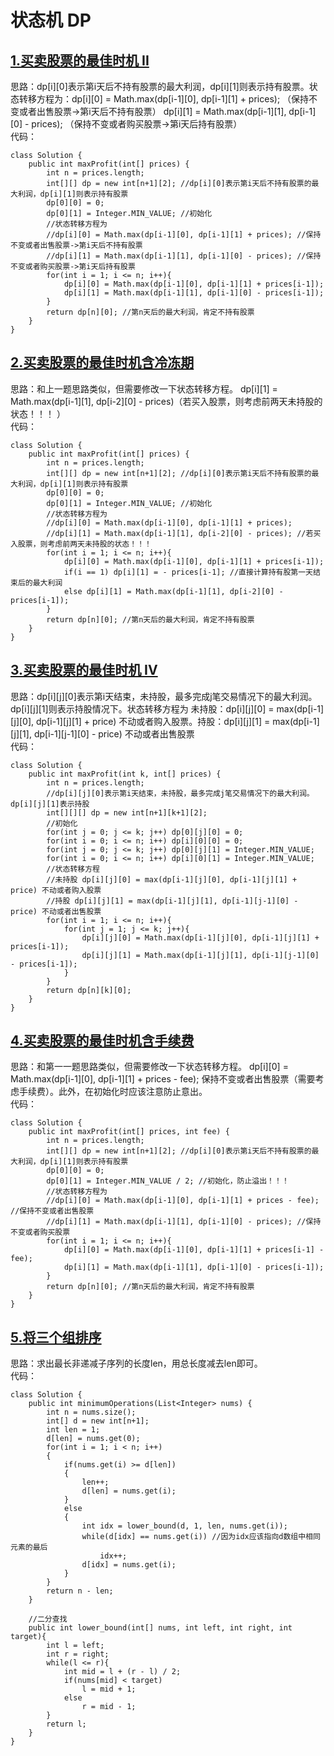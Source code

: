 # 状态机 DP

## [1.买卖股票的最佳时机 II](https://leetcode.cn/problems/best-time-to-buy-and-sell-stock-ii/description/)
思路：dp[i][0]表示第i天后不持有股票的最大利润，dp[i][1]则表示持有股票。状态转移方程为：dp[i][0] = Math.max(dp[i-1][0], dp[i-1][1] + prices); （保持不变或者出售股票->第i天后不持有股票） dp[i][1] = Math.max(dp[i-1][1], dp[i-1][0] - prices); （保持不变或者购买股票->第i天后持有股票）     
代码：
```
class Solution {
    public int maxProfit(int[] prices) {
        int n = prices.length;
        int[][] dp = new int[n+1][2]; //dp[i][0]表示第i天后不持有股票的最大利润，dp[i][1]则表示持有股票
        dp[0][0] = 0;
        dp[0][1] = Integer.MIN_VALUE; //初始化
        //状态转移方程为
        //dp[i][0] = Math.max(dp[i-1][0], dp[i-1][1] + prices); //保持不变或者出售股票->第i天后不持有股票
        //dp[i][1] = Math.max(dp[i-1][1], dp[i-1][0] - prices); //保持不变或者购买股票->第i天后持有股票
        for(int i = 1; i <= n; i++){
            dp[i][0] = Math.max(dp[i-1][0], dp[i-1][1] + prices[i-1]);
            dp[i][1] = Math.max(dp[i-1][1], dp[i-1][0] - prices[i-1]);
        }
        return dp[n][0]; //第n天后的最大利润，肯定不持有股票
    }
}
```

## [2.买卖股票的最佳时机含冷冻期](https://leetcode.cn/problems/best-time-to-buy-and-sell-stock-with-cooldown/description/)
思路：和上一题思路类似，但需要修改一下状态转移方程。 dp[i][1] = Math.max(dp[i-1][1], dp[i-2][0] - prices)（若买入股票，则考虑前两天未持股的状态！！！ ）   
代码：
```
class Solution {
    public int maxProfit(int[] prices) {
        int n = prices.length;
        int[][] dp = new int[n+1][2]; //dp[i][0]表示第i天后不持有股票的最大利润，dp[i][1]则表示持有股票
        dp[0][0] = 0;
        dp[0][1] = Integer.MIN_VALUE; //初始化
        //状态转移方程为
        //dp[i][0] = Math.max(dp[i-1][0], dp[i-1][1] + prices); 
        //dp[i][1] = Math.max(dp[i-1][1], dp[i-2][0] - prices); //若买入股票，则考虑前两天未持股的状态！！！
        for(int i = 1; i <= n; i++){
            dp[i][0] = Math.max(dp[i-1][0], dp[i-1][1] + prices[i-1]);
            if(i == 1) dp[i][1] = - prices[i-1]; //直接计算持有股第一天结束后的最大利润
            else dp[i][1] = Math.max(dp[i-1][1], dp[i-2][0] - prices[i-1]);
        }
        return dp[n][0]; //第n天后的最大利润，肯定不持有股票
    }
}
```

## [3.买卖股票的最佳时机 IV](https://leetcode.cn/problems/best-time-to-buy-and-sell-stock-iv/description/)
思路：dp[i][j][0]表示第i天结束，未持股，最多完成j笔交易情况下的最大利润。dp[i][j][1]则表示持股情况下。状态转移方程为 未持股：dp[i][j][0] = max(dp[i-1][j][0], dp[i-1][j][1] + price) 不动或者购入股票。持股：dp[i][j][1] = max(dp[i-1][j][1], dp[i-1][j-1][0] - price) 不动或者出售股票   
代码：
```
class Solution {
    public int maxProfit(int k, int[] prices) {
        int n = prices.length;
        //dp[i][j][0]表示第i天结束，未持股，最多完成j笔交易情况下的最大利润。dp[i][j][1]表示持股
        int[][][] dp = new int[n+1][k+1][2];
        //初始化
        for(int j = 0; j <= k; j++) dp[0][j][0] = 0;
        for(int i = 0; i <= n; i++) dp[i][0][0] = 0;
        for(int j = 0; j <= k; j++) dp[0][j][1] = Integer.MIN_VALUE;
        for(int i = 0; i <= n; i++) dp[i][0][1] = Integer.MIN_VALUE;
        //状态转移方程
        //未持股 dp[i][j][0] = max(dp[i-1][j][0], dp[i-1][j][1] + price) 不动或者购入股票
        //持股 dp[i][j][1] = max(dp[i-1][j][1], dp[i-1][j-1][0] - price) 不动或者出售股票
        for(int i = 1; i <= n; i++){
            for(int j = 1; j <= k; j++){
                dp[i][j][0] = Math.max(dp[i-1][j][0], dp[i-1][j][1] + prices[i-1]);
                dp[i][j][1] = Math.max(dp[i-1][j][1], dp[i-1][j-1][0] - prices[i-1]);
            }
        }
        return dp[n][k][0];
    }
}
```

## [4.买卖股票的最佳时机含手续费](https://leetcode.cn/problems/best-time-to-buy-and-sell-stock-with-transaction-fee/description/)
思路：和第一一题思路类似，但需要修改一下状态转移方程。 dp[i][0] = Math.max(dp[i-1][0], dp[i-1][1] + prices - fee); 保持不变或者出售股票（需要考虑手续费）。此外，在初始化时应该注意防止意出。  
代码：
```
class Solution {
    public int maxProfit(int[] prices, int fee) {
        int n = prices.length;
        int[][] dp = new int[n+1][2]; //dp[i][0]表示第i天后不持有股票的最大利润，dp[i][1]则表示持有股票
        dp[0][0] = 0;
        dp[0][1] = Integer.MIN_VALUE / 2; //初始化，防止溢出！！！
        //状态转移方程为
        //dp[i][0] = Math.max(dp[i-1][0], dp[i-1][1] + prices - fee); //保持不变或者出售股票
        //dp[i][1] = Math.max(dp[i-1][1], dp[i-1][0] - prices); //保持不变或者购买股票
        for(int i = 1; i <= n; i++){
            dp[i][0] = Math.max(dp[i-1][0], dp[i-1][1] + prices[i-1] - fee);
            dp[i][1] = Math.max(dp[i-1][1], dp[i-1][0] - prices[i-1]);
        }
        return dp[n][0]; //第n天后的最大利润，肯定不持有股票
    }
}
```

## [5.将三个组排序](https://leetcode.cn/problems/sorting-three-groups/description/)
思路：求出最长非递减子序列的长度len，用总长度减去len即可。  
代码：
```
class Solution {
    public int minimumOperations(List<Integer> nums) {
        int n = nums.size();
        int[] d = new int[n+1];
        int len = 1;
        d[len] = nums.get(0);
        for(int i = 1; i < n; i++)
        {
            if(nums.get(i) >= d[len])
            {
                len++;
                d[len] = nums.get(i);
            }
            else
            {
                int idx = lower_bound(d, 1, len, nums.get(i));
                while(d[idx] == nums.get(i)) //因为idx应该指向d数组中相同元素的最后 
                    idx++;
                d[idx] = nums.get(i);
            }
        }
        return n - len;
    }

    //二分查找
    public int lower_bound(int[] nums, int left, int right, int target){
        int l = left;
        int r = right;
        while(l <= r){
            int mid = l + (r - l) / 2;
            if(nums[mid] < target)
                l = mid + 1;
            else
                r = mid - 1;
        }
        return l;
    }
}
```

